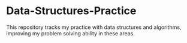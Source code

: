 # Data-Structures-Practice

This repository tracks my practice with data structures and algorithms, improving my problem solving ability in these areas.
